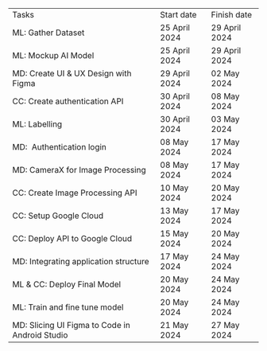 |                                                |               |               |
| ---------------------------------------------- | ------------- | ------------- |
| Tasks                                          | Start date    | Finish date   |
| ML: Gather Dataset                             | 25 April 2024 | 29 April 2024 |
| ML: Mockup AI Model                            | 25 April 2024 | 29 April 2024 |
| MD: Create UI & UX Design with Figma           | 29 April 2024 | 02 May 2024   |
| CC: Create authentication API                  | 30 April 2024 | 08 May 2024   |
| ML: Labelling                                  | 30 April 2024 | 03 May 2024   |
| MD:  Authentication login                      | 08 May 2024   | 17 May 2024   |
| MD: CameraX for Image Processing               | 08 May 2024   | 17 May 2024   |
| CC: Create Image Processing API                | 10 May 2024   | 20 May 2024   |
| CC: Setup Google Cloud                         | 13 May 2024   | 17 May 2024   |
| CC: Deploy API to Google Cloud                 | 15 May 2024   | 20 May 2024   |
| MD: Integrating application structure          | 17 May 2024   | 24 May 2024   |
| ML & CC: Deploy Final Model                    | 20 May 2024   | 24 May 2024   |
| ML: Train and fine tune model                  | 20 May 2024   | 24 May 2024   |
| MD: Slicing UI Figma to Code in Android Studio | 21 May 2024   | 27 May 2024   |